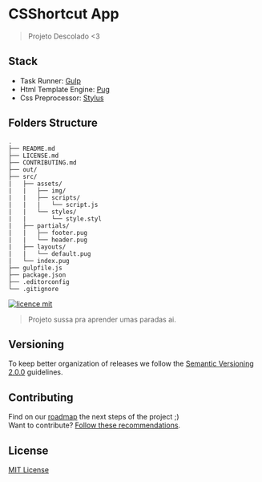 # CSShortcut App

> Projeto Descolado <3

## Stack

- Task Runner: [Gulp](http://gulpjs.com/)
- Html Template Engine: [Pug](https://pugjs.org/api/getting-started.html)
- Css Preprocessor: [Stylus](http://stylus-lang.com)

## Folders Structure

	.
	├── README.md
	├── LICENSE.md
	├── CONTRIBUTING.md
	├── out/
	├── src/
	|   ├── assets/
	|   |   ├── img/
	|   |   ├── scripts/
	|   |   |   └── script.js
	|   |   └── styles/
	|   |       └── style.styl
	|   ├── partials/
	|   |   ├── footer.pug
	|   |   └── header.pug
	|   ├── layouts/
	|   |   └── default.pug
	|   └── index.pug
	├── gulpfile.js
	├── package.json
	├── .editorconfig
	└── .gitignore


[![licence mit](https://img.shields.io/badge/licence-MIT-blue.svg)](https://github.com/Bilusca/csshortcut-app/blob/master/LICENSE.md)

> Projeto sussa pra aprender umas paradas ai.

## Versioning

To keep better organization of releases we follow the [Semantic Versioning 2.0.0](http://semver.org/) guidelines.

## Contributing
Find on our [roadmap](https://github.com/Bilusca/csshortcut-app/issues/1) the next steps of the project ;)
<br>
Want to contribute? [Follow these recommendations](https://github.com/Bilusca/csshortcut-app/blob/master/CONTRIBUTING.md).

## License
[MIT License](https://github.com/Bilusca/csshortcut-appe/blob/master/LICENSE.md)